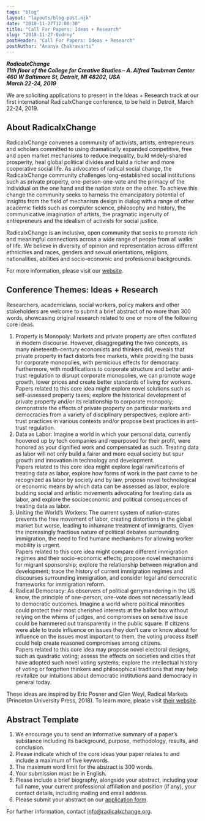 ```yaml
---
tags: "blog"
layout: "layouts/blog-post.njk"
date: "2018-11-27T12:00:30"
title: "Call For Papers: Ideas + Research"
slug: "2018-11-27-0vdrny"
postHeader: "Call For Papers: Ideas + Research"
postAuthor: "Ananya Chakravarti"
---
```


**_RadicalxChange_**  
**_11th floor of the College for Creative Studies – A. Alfred Taubman Center_**  
**_460 W Baltimore St, Detroit, MI 48202, USA_**  
**_March 22-24, 2019_**

We are soliciting applications to present in the Ideas + Research track at our first international RadicalxChange conference, to be held in Detroit, March 22-24, 2019.

## About RadicalxChange

RadicalxChange convenes a community of activists, artists, entrepreneurs and scholars committed to using dramatically expanded competitive, free and open market mechanisms to reduce inequality, build widely-shared prosperity, heal global political divides and build a richer and more cooperative social life. As advocates of radical social change, the RadicalxChange community challenges long-established social institutions such as private property, one-person-one-vote and the primacy of the individual on the one hand and the nation state on the other. To achieve this change the community seeks to harness the emancipatory potential of insights from the field of mechanism design in dialog with a range of other academic fields such as computer science, philosophy and history, the communicative imagination of artists, the pragmatic ingenuity of entrepreneurs and the idealism of activists for social justice.

RadicalxChange is an inclusive, open community that seeks to promote rich and meaningful connections across a wide range of people from all walks of life. We believe in diversity of opinion and representation across different ethnicities and races, genders and sexual orientations, religions, nationalities, abilities and socio-economic and professional backgrounds.

For more information, please visit our [website](https://www.radicalxchange.org).

## Conference Themes: Ideas + Research

Researchers, academicians, social workers, policy makers and other stakeholders are welcome to submit a brief abstract of no more than 300 words, showcasing original research related to one or more of the following core ideas.

1.  Property is Monopoly: Markets and private property are often conflated in modern discourse. However, disaggregating the two concepts, as many nineteenth-century economists and thinkers did, reveals that private property in fact distorts free markets, while providing the basis for corporate monopolies, with pernicious effects for democracy. Furthermore, with modifications to corporate structure and better anti-trust regulation to disrupt corporate monopolies, we can promote wage growth, lower prices and create better standards of living for workers.  
    Papers related to this core idea might explore novel solutions such as self-assessed property taxes; explore the historical development of private property and/or its relationship to corporate monopoly; demonstrate the effects of private property on particular markets and democracies from a variety of disciplinary perspectives; explore anti-trust practices in various contexts and/or propose best practices in anti-trust regulation.
2.  Data as Labor: Imagine a world in which your personal data, currently hoovered up by tech companies and repurposed for their profit, were honored as your dignified work and compensated as such. Treating data as labor will not only build a fairer and more equal society but spur growth and innovation in technology and development.  
    Papers related to this core idea might explore legal ramifications of treating data as labor, explore how forms of work in the past came to be recognized as labor by society and by law, propose novel technological or economic means by which data can be assessed as labor, explore budding social and artistic movements advocating for treating data as labor, and explore the socioeconomic and political consequences of treating data as labor.
3.  Uniting the World’s Workers: The current system of nation-states prevents the free movement of labor, creating distortions in the global market but worse, leading to inhumane treatment of immigrants. Given the increasingly fractious nature of political debates surrounding immigration, the need to find humane mechanisms for allowing worker mobility is urgent.  
    Papers related to this core idea might compare different immigration regimes and their socio-economic effects; propose novel mechanisms for migrant sponsorship; explore the relationship between migration and development; trace the history of current immigration regimes and discourses surrounding immigration, and consider legal and democratic frameworks for immigration reform.
4.  Radical Democracy: As observers of political gerrymandering in the US know, the principle of one-person, one-vote does not necessarily lead to democratic outcomes. Imagine a world where political minorities could protect their most cherished interests at the ballot box without relying on the whims of judges, and compromises on sensitive issue could be hammered out transparently in the public square. If citizens were able to trade influence on issues they don’t care or know about for influence on the issues most important to them, the voting process itself could help create reasoned compromises among citizens.  
    Papers related to this core idea may propose novel electoral designs, such as quadratic voting; assess the effects on societies and cities that have adopted such novel voting systems; explore the intellectual history of voting or forgotten thinkers and philosophical traditions that may help revitalize our intuitions about democratic institutions aand democracy in general today.

These ideas are inspired by Eric Posner and Glen Weyl, Radical Markets (Princeton University Press, 2018). To learn more, please visit [their website](http://radicalmarkets.com).

## Abstract Template

1.  We encourage you to send an informative summary of a paper’s substance including its background, purpose, methodology, results, and conclusion.
2.  Please indicate which of the core ideas your paper relates to and include a maximum of five keywords.
3.  The maximum word limit for the abstract is 300 words.
4.  Your submission must be in English.
5.  Please include a brief biography, alongside your abstract, including your full name, your current professional affiliation and position (if any), your contact details, including mailing and email address.
6.  Please submit your abstract on our [application form](https://goo.gl/forms/GhfYthCruzgcPZfA3).

For further information, contact [info@radicalxchange.org](mailto:info@radicalxchange.org).
